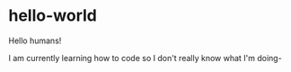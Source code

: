 # hello-world

Hello humans!

I am currently learning how to code so I don't really know what I'm doing-
